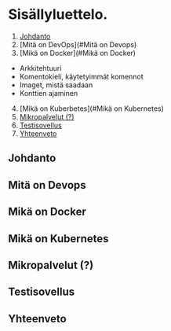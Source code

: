 # Sisällyluettelo.

1. [Johdanto](#Johdanto)
2. [Mitä on DevOps](#Mitä on Devops)
3. [Mikä on Docker](#Mikä on Docker)
- Arkkitehtuuri
- Komentokieli, käytetyimmät komennot
- Imaget, mistä saadaan
- Konttien ajaminen


4. [Mikä on Kuberbetes](#Mikä on Kubernetes)
5. [Mikropalvelut (?)](#Mikropalvelut (?))
6. [Testisovellus](#Testisovellus)
7. [Yhteenveto](#Yhteenveto)

## Johdanto
## Mitä on Devops
## Mikä on Docker
## Mikä on Kubernetes
## Mikropalvelut (?)
## Testisovellus
## Yhteenveto



